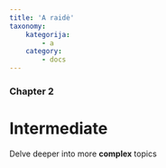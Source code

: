 ```yaml
---
title: 'A raidė'
taxonomy:
    kategorija:
        - a
    category:
        - docs
---
```


### Chapter 2

# Intermediate

Delve deeper into more **complex** topics
